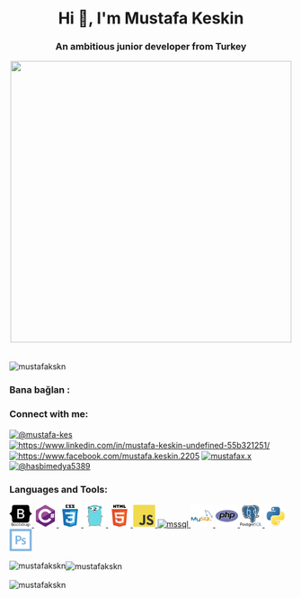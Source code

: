 <div align="center">
<h1 align="center">Hi 👋, I'm Mustafa Keskin </h1>
<h3 align="center">An ambitious junior developer from Turkey</h3>
<img src="https://cdn.dribbble.com/users/1162077/screenshots/3848914/programmer.gif" height="500" width="500"></div>
</br>

<p align="left">  <img src="https://github-profile-trophy.vercel.app/?username=mustafakskn" alt="mustafakskn" /></a> </p>

<h3 align="left">Bana bağlan :</h3>
<p align="left">
</p>
<h3 align="left">Connect with me:</h3>
<p align="left">
<a href="[https://codepen.io/@mustafa-kes](https://codepen.io/Mustafa-kes)" target="blank"><img align="center" src="https://raw.githubusercontent.com/rahuldkjain/github-profile-readme-generator/master/src/images/icons/Social/codepen.svg" alt="@mustafa-kes" height="30" width="40" /></a>
<a href="www.linkedin.com/in/mustafakeskin5522967" target="blank"><img align="center" src="https://raw.githubusercontent.com/rahuldkjain/github-profile-readme-generator/master/src/images/icons/Social/linked-in-alt.svg" alt="https://www.linkedin.com/in/mustafa-keskin-undefined-55b321251/" height="30" width="40" /></a>
<a href="https://fb.com/https://www.facebook.com/mustafa.keskin.2205" target="blank"><img align="center" src="https://raw.githubusercontent.com/rahuldkjain/github-profile-readme-generator/master/src/images/icons/Social/facebook.svg" alt="https://www.facebook.com/mustafa.keskin.2205" height="30" width="40" /></a>
  <a href="https://instagram.com/mustafax.x" target="blank"><img align="center" src="https://raw.githubusercontent.com/rahuldkjain/github-profile-readme-generator/master/src/images/icons/Social/instagram.svg" alt="mustafax.x" height="30" width="40" /></a>
<a href="https://www.youtube.com/c/@hasbimedya5389" target="blank"><img align="center" src="https://raw.githubusercontent.com/rahuldkjain/github-profile-readme-generator/master/src/images/icons/Social/youtube.svg" alt="@hasbimedya5389" height="30" width="40" /></a>
</p>

<h3 align="left">Languages and Tools:</h3>
<p align="left"> <a href="https://getbootstrap.com" target="_blank" rel="noreferrer"> <img src="https://raw.githubusercontent.com/devicons/devicon/master/icons/bootstrap/bootstrap-plain-wordmark.svg" alt="bootstrap" width="40" height="40"/> </a> <a href="https://www.w3schools.com/cs/" target="_blank" rel="noreferrer"> <img src="https://raw.githubusercontent.com/devicons/devicon/master/icons/csharp/csharp-original.svg" alt="csharp" width="40" height="40"/> </a> <a href="https://www.w3schools.com/css/" target="_blank" rel="noreferrer"> <img src="https://raw.githubusercontent.com/devicons/devicon/master/icons/css3/css3-original-wordmark.svg" alt="css3" width="40" height="40"/> </a> <a href="https://golang.org" target="_blank" rel="noreferrer"> <img src="https://raw.githubusercontent.com/devicons/devicon/master/icons/go/go-original.svg" alt="go" width="40" height="40"/> </a> <a href="https://www.w3.org/html/" target="_blank" rel="noreferrer"> <img src="https://raw.githubusercontent.com/devicons/devicon/master/icons/html5/html5-original-wordmark.svg" alt="html5" width="40" height="40"/> </a> <a href="https://developer.mozilla.org/en-US/docs/Web/JavaScript" target="_blank" rel="noreferrer"> <img src="https://raw.githubusercontent.com/devicons/devicon/master/icons/javascript/javascript-original.svg" alt="javascript" width="40" height="40"/> </a> <a href="https://www.microsoft.com/en-us/sql-server" target="_blank" rel="noreferrer"> <img src="https://www.svgrepo.com/show/303229/microsoft-sql-server-logo.svg" alt="mssql" width="40" height="40"/> </a> <a href="https://www.mysql.com/" target="_blank" rel="noreferrer"> <img src="https://raw.githubusercontent.com/devicons/devicon/master/icons/mysql/mysql-original-wordmark.svg" alt="mysql" width="40" height="40"/> </a> <a href="https://www.php.net" target="_blank" rel="noreferrer"> <img src="https://raw.githubusercontent.com/devicons/devicon/master/icons/php/php-original.svg" alt="php" width="40" height="40"/> </a> <a href="https://www.postgresql.org" target="_blank" rel="noreferrer"> <img src="https://raw.githubusercontent.com/devicons/devicon/master/icons/postgresql/postgresql-original-wordmark.svg" alt="postgresql" width="40" height="40"/> </a> <a href="https://www.python.org" target="_blank" rel="noreferrer"> <img src="https://raw.githubusercontent.com/devicons/devicon/master/icons/python/python-original.svg" alt="python" width="40" height="40"/> </a>
<a href="https://www.photoshop.com/en" target="_blank" rel="noreferrer"> <img src="https://raw.githubusercontent.com/devicons/devicon/master/icons/photoshop/photoshop-line.svg" alt="photoshop" width="40" height="40"/> </a></p>


<p><img align="left" src="https://github-readme-stats.vercel.app/api/top-langs?username=mustafakskn&show_icons=true&locale=en&layout=compact" alt="mustafakskn" /> </p>

<p> <img align="center" src="https://github-readme-stats.vercel.app/api?username=mustafakskn&show_icons=true&locale=en" alt="mustafakskn" /> </p>

<p><img align="center" src="https://github-readme-streak-stats.herokuapp.com/?user=mustafakskn&" alt="mustafakskn" /></p>



